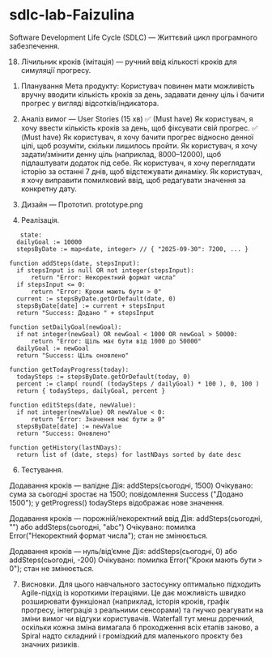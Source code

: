 # sdlc-lab-Faizulina
Software Development Life Cycle (SDLC) — Життєвий цикл програмного забезпечення.

18.	Лічильник кроків (імітація) — ручний ввід кількості кроків для симуляції прогресу.

1) Планування 
Мета продукту:
Користувач повинен мати можливість вручну вводити кількість кроків за день, задавати денну ціль і бачити прогрес у вигляді відсотків/індикатора.

2) Аналіз вимог — User Stories (15 хв)
✅ (Must have) Як користувач, я хочу ввести кількість кроків за день, щоб фіксувати свій прогрес.
✅ (Must have) Як користувач, я хочу бачити прогрес відносно денної цілі, щоб розуміти, скільки лишилось пройти.
Як користувач, я хочу задати/змінити денну ціль (наприклад, 8000–12000), щоб підлаштувати додаток під себе.
Як користувач, я хочу переглядати історію за останні 7 днів, щоб відстежувати динаміку.
Як користувач, я хочу виправити помилковий ввід, щоб редагувати значення за конкретну дату.

3) Дизайн — Прототип.
   prototype.png
   
5) Реалізація.
```
   state:
  dailyGoal := 10000
  stepsByDate := map<date, integer> // { "2025-09-30": 7200, ... }

function addSteps(date, stepsInput):
  if stepsInput is null OR not integer(stepsInput):
      return "Error: Некоректний формат числа"
  if stepsInput <= 0:
      return "Error: Кроки мають бути > 0"
  current := stepsByDate.getOrDefault(date, 0)
  stepsByDate[date] := current + stepsInput
  return "Success: Додано " + stepsInput

function setDailyGoal(newGoal):
  if not integer(newGoal) OR newGoal < 1000 OR newGoal > 50000:
      return "Error: Ціль має бути від 1000 до 50000"
  dailyGoal := newGoal
  return "Success: Ціль оновлено"

function getTodayProgress(today):
  todaySteps := stepsByDate.getOrDefault(today, 0)
  percent := clamp( round( (todaySteps / dailyGoal) * 100 ), 0, 100 )
  return { todaySteps, dailyGoal, percent }

function editSteps(date, newValue):
  if not integer(newValue) OR newValue < 0:
      return "Error: Значення має бути ≥ 0"
  stepsByDate[date] := newValue
  return "Success: Оновлено"

function getHistory(lastNDays):
  return list of (date, steps) for lastNDays sorted by date desc
```

6) Тестування.
   
Додавання кроків — валідне
Дія: addSteps(сьогодні, 1500)
Очікувано: сума за сьогодні зростає на 1500; повідомлення Success ("Додано 1500"); у getProgress() todaySteps відображає нове значення.

Додавання кроків — порожній/некоректний ввід
Дія: addSteps(сьогодні, "") або addSteps(сьогодні, "abc")
Очікувано: помилка Error("Некоректний формат числа"); стан не змінюється.

Додавання кроків — нуль/від’ємне
Дія: addSteps(сьогодні, 0) або addSteps(сьогодні, -200)
Очікувано: помилка Error("Кроки мають бути > 0"); стан не змінюється.

7. Висновки.
Для цього навчального застосунку оптимально підходить Agile-підхід із короткими ітераціями.
Це дає можливість швидко розширювати функціонал (наприклад, історія кроків, графік прогресу, інтеграція з реальними сенсорами) та гнучко реагувати на зміни вимог чи відгуки користувачів.
Waterfall тут менш доречний, оскільки кожна зміна вимагала б проходження всіх етапів заново, а Spiral надто складний і громіздкий для маленького проєкту без значних ризиків.

